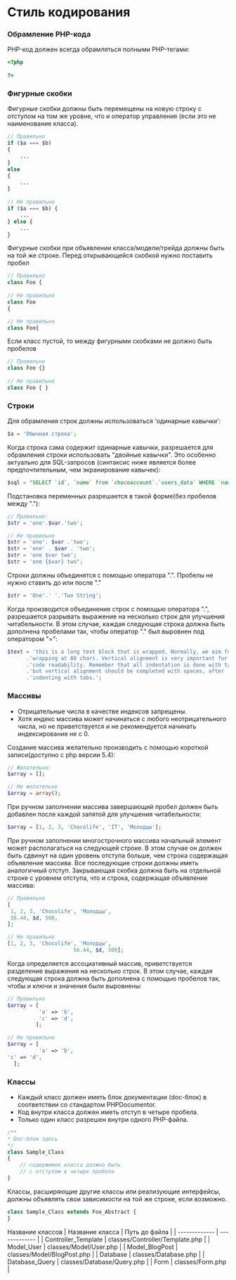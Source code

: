 # Стиль кодирования

### Обрамление PHP-кода
PHP-код должен всегда обрамляться полными PHP-тегами:
```php
<?php
 
?>
```

### Фигурные скобки
Фигурные скобки должны быть перемещены на новую строку с отступом на том же уровне, что и оператор управления (если это не наименование класса).
```php
// Правильно
if ($a === $b)
{
    ...
}
else
{
    ...
}
 
// Не правильно
if ($a === $b) {
    ...
} else {
    ...
}
```

Фигурные скобки при объявлении класса/модели/трейда должны быть на той же строке. Перед открывающейся скобкой нужно поставить пробел
```php
// Правильно
class Foo {
 
// Не правильно
class Foo
{

// Не правильно
class Foo{
```

Если класс пустой, то между фигурными скобками не должно быть пробелов
```php
// Правильно
class Foo {}
 
// Не правильно
class Foo { }
```

### Строки
Для обрамления строк должны использоваться 'одинарные кавычки':
```php
$a = 'Обычная строка';
```

Когда строка сама содержит одинарные кавычки, разрешается для обрамления строки использовать "двойные кавычки". Это особенно актуально для SQL-запросов (синтаксис ниже является более предпочтительным, чем экранирование кавычек):
```sql
$sql = "SELECT `id`, `name` from `chocoaccount`.`users_data` WHERE `name`='Nikolay'";
```

Подстановка переменных разрешается в такой форме(без пробелов между "."):
```php
// Правильно:
$str = 'one'.$var.'two';

// Не правильно
$str = 'one'. $var .'two';
$str = 'one' . $var . 'two';
$str = 'one $var two';
$str = 'one {$var} two";
```

Строки должны объединятся с помощью оператора ".". Пробелы не нужно ставить до или после "."
```php
$str = 'One'.' '.'Two String';
```

Когда производится объединение строк с помощью оператора ".", разрешается разрывать выражение на несколько строк для улучшения читабельности. В этом случае, каждая следующая строка должна быть дополнена пробелами так, чтобы оператор "." был выровнен под оператором "=":
```php
$text = 'this is a long text block that is wrapped. Normally, we aim for '
      .'wrapping at 80 chars. Vertical alignment is very important for '
      .'code readability. Remember that all indentation is done with tabs,'
      .'but vertical alignment should be completed with spaces, after '
      .'indenting with tabs.';
```

### Массивы
* Отрицательные числа в качестве индексов запрещены.
* Хотя индекс массива может начинаться с любого неотрицательного числа, но не приветствуется и не рекомендуется начинать индексирование не с 0.

Создание массива желательно производить с помощью короткой записи(доступно с php версии 5.4):
```php
// Желательно:
$array = [];

// Не желательно
$array = array();
```

При ручном заполнении массива завершающий пробел должен быть добавлен после каждой запятой для улучшения читабельности:
```php
$array = [1, 2, 3, 'Chocolife', 'IT', 'Молодцы'];
```

При ручном заполнении многострочного массива начальный элемент может располагаться на следующей строке. В этом случае он должен быть сдвинут на один уровень отступа больше, чем строка содержащая объявление массива. Все последующие строки должны иметь аналогичный отступ. Закрывающая скобка должна быть на отдельной строке с уровнем отступа, что и строка, содержащая объявление массива:
```php
// Правильно
[
 1, 2, 3, 'Chocolife', 'Молодцы',
 56.44, $d, 500,
];

// Не правильно
[1, 2, 3, 'Chocolife', 'Молодцы',
                     56.44, $d, 500];
```

Когда определяется ассоциативный массив, приветствуется разделение выражения на несколько строк. В этом случае, каждая следующая строка должна быть дополнена с помощью пробелов так, чтобы и ключи и значения были выровнены:
```php
// Правильно
$array = [
          'a' => 'b', 
          'c' => 'd',
         ];

// Не правильно
$array = [
          'a' => 'b', 
'c' => 'd',
  ];
```

### Классы
* Каждый класс должен иметь блок документации (doc-блок) в соответствии со стандартом PHPDocumentor.
* Код внутри класса должен иметь отступ в четыре пробела.
* Только один класс разрешен внутри одного PHP-файла.

```php
/**
* Doc-блок здесь
*/
class Sample_Class
{
    // содержимое класса должно быть
    // с отступом в четыре пробела
}
```

Классы, расширяющие другие классы или реализующие интерфейсы, должны объявлять свои зависимости на той же строке, если возможно.
```php
class Sample_Class extends Foo_Abstract {
}
```

Название классов
| Название класса  | Путь до файла |
| ------------- | ------------- |
| Controller_Template | classes/Controller/Template.php |
| Model_User  | classes/Model/User.php  |
| Model_BlogPost  | classes/Model/BlogPost.php |
| Database  | classes/Database.php |
| Database_Query | classes/Database/Query.php |
| Form  | classes/Form.php  |
